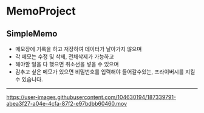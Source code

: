# MemoProject

## SimpleMemo


+ 메모장에 기록을 하고 저장하여 데이터가 날아가지 않으며
+ 각 메모는 수정 및 삭제, 전체삭제가 가능하고
+ 해야할 일을 다 했으면 취소선을 넣을 수 있으며
+ 감추고 싶은 메모가 있으면 비밀번호를 입력해야 들어갈수있는, 프라이버시를 지킬 수 있습니다.

---

https://user-images.githubusercontent.com/104630194/187339791-abea3f27-a04e-4cfa-87f2-e97bdbb60460.mov


